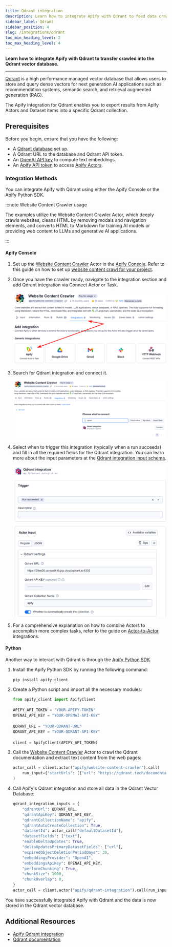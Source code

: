```yaml
---
title: Qdrant integration
description: Learn how to integrate Apify with Qdrant to feed data crawled from the web into the Qdrant vector database.
sidebar_label: Qdrant
sidebar_position: 4
slug: /integrations/qdrant
toc_min_heading_level: 2
toc_max_heading_level: 4
---
```


**Learn how to integrate Apify with Qdrant to transfer crawled into the Qdrant vector database.**

---

[Qdrant](https://qdrant.io) is a high performance managed vector database that allows users to store and query dense vectors for next generation AI applications such as recommendation systems, semantic search, and retrieval augmented generation (RAG).

The Apify integration for Qdrant enables you to export results from Apify Actors and Dataset items into a specific Qdrant collection.

## Prerequisites

Before you begin, ensure that you have the following:

- A [Qdrant database](https://www.qdrant.io/) set up.
- A Qdrant URL to the database and Qdrant API token.
- An [OpenAI API key](https://openai.com/index/openai-api/) to compute text embeddings.
- An [Apify API token](https://docs.apify.com/platform/integrations/api#api-token) to access [Apify Actors](https://apify.com/store).


### Integration Methods

You can integrate Apify with Qdrant using either the Apify Console or the Apify Python SDK.

:::note Website Content Crawler usage

The examples utilize the Website Content Crawler Actor, which deeply crawls websites, cleans HTML by removing modals and navigation elements, and converts HTML to Markdown for training AI models or providing web content to LLMs and generative AI applications.

:::

#### Apify Console

1. Set up the [Website Content Crawler](https://apify.com/apify/website-content-crawler) Actor in the [Apify Console](https://console.apify.com). Refer to this guide on how to set up [website content crawl for your project](https://blog.apify.com/talk-to-your-website-with-large-language-models/).

1. Once you have the crawler ready, navigate to the integration section and add Qdrant integration via Connect Actor or Task.

    ![Website Content Crawler with Qdrant integration](../images/qdrant-wcc-integration.png)

1. Search for Qdrant integration and connect it.

   ![Website Content Crawler with Qdrant integration](../images/qdrant-wcc-integration-connect.png)

1. Select when to trigger this integration (typically when a run succeeds) and fill in all the required fields for the Qdrant integration. You can learn more about the input parameters at the [Qdrant integration input schema](https://apify.com/apify/qdrant-integration).

   ![Qdrant integration configuration](../images/qdrant-integration-setup.png)

1. For a comprehensive explanation on how to combine Actors to accomplish more complex tasks, refer to the guide on [Actor-to-Actor](https://blog.apify.com/connecting-scrapers-apify-integration/) integrations.

#### Python

Another way to interact with Qdrant is through the [Apify Python SDK](https://docs.apify.com/sdk/python/).

1. Install the Apify Python SDK by running the following command:

    `pip install apify-client`

1. Create a Python script and import all the necessary modules:

    ```python
    from apify_client import ApifyClient

    APIFY_API_TOKEN = "YOUR-APIFY-TOKEN"
    OPENAI_API_KEY = "YOUR-OPENAI-API-KEY"

    QDRANT_URL = "YOUR-QDRANT-URL"
    QDRANT_API_KEY = "YOUR-QDRANT-API-KEY"

    client = ApifyClient(APIFY_API_TOKEN)
    ```

1. Call the [Website Content Crawler](https://apify.com/apify/website-content-crawler) Actor to crawl the Qdrant documentation and extract text content from the web pages:

    ```python
    actor_call = client.actor("apify/website-content-crawler").call(
        run_input={"startUrls": [{"url": "https://qdrant.tech/documentation/"}]}
    )
    ```

1. Call Apify's Qdrant integration and store all data in the Qdrant Vector Database:

    ```python
    qdrant_integration_inputs = {
        "qdrantUrl": QDRANT_URL,
        "qdrantApiKey": QDRANT_API_KEY,
        "qdrantCollectionName": "apify",
        "qdrantAutoCreateCollection": True,
        "datasetId": actor_call["defaultDatasetId"],
        "datasetFields": ["text"],
        "enableDeltaUpdates": True,
        "deltaUpdatesPrimaryDatasetFields": ["url"],
        "expiredObjectDeletionPeriodDays": 30,
        "embeddingsProvider": "OpenAI",
        "embeddingsApiKey": OPENAI_API_KEY,
        "performChunking": True,
        "chunkSize": 1000,
        "chunkOverlap": 0,
    }
    actor_call = client.actor("apify/qdrant-integration").call(run_input=qdrant_integration_inputs)

    ```

You have successfully integrated Apify with Qdrant and the data is now stored in the Qdrant vector database.

## Additional Resources

- [Apify Qdrant integration](https://apify.com/apify/qdrant-integration)
- [Qdrant documentation](https://qdrant.tech/documentation/)
